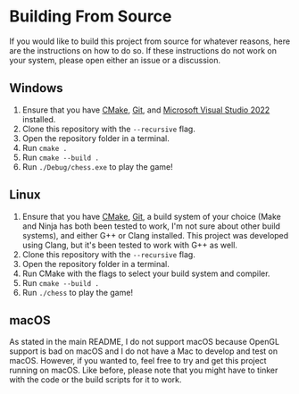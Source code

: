 # Building From Source

If you would like to build this project from source for whatever reasons, here are the instructions on how to do so. If these instructions do not work on your system, please open either an issue or a discussion.

## Windows

1. Ensure that you have [CMake](https://cmake.org), [Git](https://git-scm.com/), and [Microsoft Visual Studio 2022](https://visualstudio.microsoft.com/) installed.
2. Clone this repository with the `--recursive` flag.
3. Open the repository folder in a terminal.
4. Run `cmake .`
5. Run `cmake --build .`
6. Run `./Debug/chess.exe` to play the game!

## Linux

1. Ensure that you have [CMake](https://cmake.org), [Git](https://git-scm.com/), a build system of your choice (Make and Ninja has both been tested to work, I'm not sure about other build systems), and either G++ or Clang installed. This project was developed using Clang, but it's been tested to work with G++ as well.
2. Clone this repository with the `--recursive` flag.
3. Open the repository folder in a terminal.
4. Run CMake with the flags to select your build system and compiler.
5. Run `cmake --build .`
6. Run `./chess` to play the game!

## macOS

As stated in the main README, I do not support macOS because OpenGL support is bad on macOS and I do not have a Mac to develop and test on macOS. However, if you wanted to, feel free to try and get this project running on macOS. Like before, please note that you might have to tinker with the code or the build scripts for it to work.